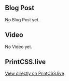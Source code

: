 ## Blog Post

No Blog Post yet.

## Video

No Video yet.

## PrintCSS.live

[View directly on PrintCSS.live](https://printcss.live/kzPdyP7bQr)
